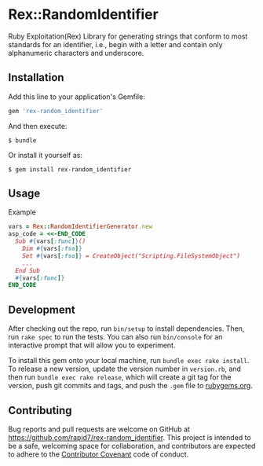 # Rex::RandomIdentifier

Ruby Exploitation(Rex) Library for generating strings that conform to most standards for an identifier, i.e., begin with a letter and contain only alphanumeric characters and underscore.


## Installation

Add this line to your application's Gemfile:

```ruby
gem 'rex-random_identifier'
```

And then execute:

    $ bundle

Or install it yourself as:

    $ gem install rex-random_identifier

## Usage

Example
```ruby
vars = Rex::RandomIdentifierGenerator.new
asp_code = <<-END_CODE
  Sub #{vars[:func]}()
    Dim #{vars[:fso]}
    Set #{vars[:fso]} = CreateObject("Scripting.FileSystemObject")
    ...
  End Sub
  #{vars[:func]}
END_CODE
```

## Development

After checking out the repo, run `bin/setup` to install dependencies. Then, run `rake spec` to run the tests. You can also run `bin/console` for an interactive prompt that will allow you to experiment.

To install this gem onto your local machine, run `bundle exec rake install`. To release a new version, update the version number in `version.rb`, and then run `bundle exec rake release`, which will create a git tag for the version, push git commits and tags, and push the `.gem` file to [rubygems.org](https://rubygems.org).

## Contributing

Bug reports and pull requests are welcome on GitHub at https://github.com/rapid7/rex-random_identifier. This project is intended to be a safe, welcoming space for collaboration, and contributors are expected to adhere to the [Contributor Covenant](http://contributor-covenant.org) code of conduct.

